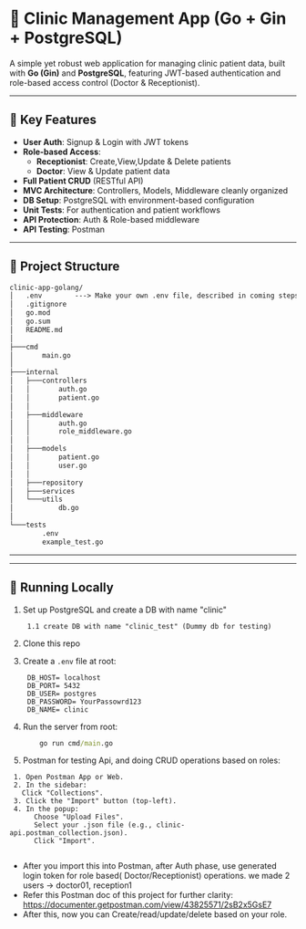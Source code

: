 # 🏥 Clinic Management App (Go + Gin + PostgreSQL)

A simple yet robust web application for managing clinic patient data, built with **Go (Gin)** and **PostgreSQL**, featuring JWT-based authentication and role-based access control (Doctor & Receptionist).

---

## 🎯 Key Features

- **User Auth**: Signup & Login with JWT tokens  
- **Role-based Access**:
  - **Receptionist**: Create,View,Update & Delete patients  
  - **Doctor**: View & Update patient data  
- **Full Patient CRUD** (RESTful API)  
- **MVC Architecture**: Controllers, Models, Middleware cleanly organized  
- **DB Setup**: PostgreSQL with environment-based configuration  
- **Unit Tests**: For authentication and patient workflows  
- **API Protection**: Auth & Role-based middleware
- **API Testing**: Postman

---

## 🧱 Project Structure


```md
clinic-app-golang/
│   .env        ---> Make your own .env file, described in coming steps
│   .gitignore
│   go.mod
│   go.sum
│   README.md
│
├───cmd
│       main.go
│
├───internal
│   ├───controllers
│   │       auth.go
│   │       patient.go
│   │
│   ├───middleware
│   │       auth.go
│   │       role_middleware.go
│   │
│   ├───models
│   │       patient.go
│   │       user.go
│   │
│   ├───repository
│   ├───services
│   └───utils
│           db.go
│
└───tests
        .env
        example_test.go
```

---



---

## 🚀 Running Locally

1. Set up PostgreSQL and create a DB with name "clinic"
        
        1.1 create DB with name "clinic_test" (Dummy db for testing)

2. Clone this repo
3. Create a `.env` file at root:

   ```.env
    DB_HOST= localhost
    DB_PORT= 5432
    DB_USER= postgres
    DB_PASSWORD= YourPassowrd123
    DB_NAME= clinic

   ```
4. Run the server from root:
    ```cmd
        go run cmd/main.go
    ```

5. Postman for testing Api, and doing CRUD operations based on roles:
  ```.env
   1. Open Postman App or Web.
   2. In the sidebar:
     Click "Collections".
   3. Click the "Import" button (top-left).
   4. In the popup:
        Choose "Upload Files".
        Select your .json file (e.g., clinic-api.postman_collection.json).
        Click "Import".
             
```
 - After you import this into Postman, after Auth phase, use generated login token for role based( Doctor/Receptionist) operations. we made 2 users -> doctor01, reception1 
 - Refer this Postman doc of this project for further clarity: https://documenter.getpostman.com/view/43825571/2sB2x5GsE7
 - After this, now you can Create/read/update/delete based on your role.

